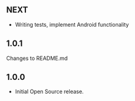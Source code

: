 ## NEXT

* Writing tests, implement Android functionality

## 1.0.1

Changes to README.md

## 1.0.0

* Initial Open Source release.